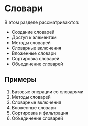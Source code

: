 # Словари

В этом разделе рассматриваются:

- Создание словарей
- Доступ к элементам
- Методы словарей
- Словарные включения
- Вложенные словари
- Сортировка словарей
- Объединение словарей

## Примеры

1. Базовые операции со словарями
2. Методы словарей
3. Словарные включения
4. Вложенные словари
5. Сортировка и фильтрация
6. Объединение словарей 